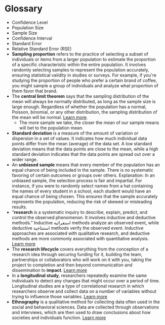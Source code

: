 # Glossary
* Confidence Level
* Population Size
* Sample Size
* Confidence Interval
* Standard Error
* Relative Standard Error (RSE)
* **Sampling proportion** refers to the practice of selecting a subset of individuals or items from a larger population to estimate the proportion of a specific characteristic within the entire population. It involves randomly selecting samples to represent the population accurately, ensuring statistical validity in studies or surveys. For example, if you're studying the proportion of people who prefer a certain brand of coffee, you might sample a group of individuals and analyze what proportion of them favor that brand.
* The **central limit theorem** says that the sampling distribution of the mean will always be normally distributed, as long as the sample size is large enough. Regardless of whether the population has a normal, Poisson, binomial, or any other distribution, the sampling distribution of the mean will be normal. [Learn more](https://www.scribbr.com/statistics/central-limit-theorem/).
  -  The more sample we take, the closer the mean of our sample means will bet to the population mean.
* **Standard deviation** is a measure of the amount of variation or dispersion in a set of values. It indicates how much individual data points differ from the mean (average) of the data set. A low standard deviation means that the data points are close to the mean, while a high standard deviation indicates that the data points are spread out over a wider range.
* An **unbiased sample** means that every member of the population has an equal chance of being included in the sample. There is no systematic favoring of certain outcomes or groups over others. Explanation: In an unbiased sample, the selection process is fair and impartial. For instance, if you were to randomly select names from a hat containing the names of every student in a school, each student would have an equal chance of being chosen. This ensures that the sample accurately represents the population, reducing the risk of skewed or misleading results.
* “**research** is a systematic inquiry to describe, explain, predict, and control the observed phenomenon. It involves inductive and deductive methods.” Inductive استقرائية methods analyze an observed event, while deductive استنتاجية methods verify the observed event. Inductive approaches are associated with qualitative research, and deductive methods are more commonly associated with quantitative analysis. [Learn more](https://www.questionpro.com/blog/what-is-research/)
* The **research lifecycle** covers everything from the conception of a research idea through securing funding for it, building the team, partnerships or collaborators who will work on it with you, taking the project to completion and then beyond communication and dissemination to **impact**. [Learn more](https://www.southampton.ac.uk/waar/research-lifecycle/index.page)
* In a **longitudinal study**, researchers repeatedly examine the same individuals to detect any changes that might occur over a period of time. Longitudinal studies are a type of correlational research in which researchers observe and collect data on a number of variables without trying to influence those variables. [Learn more](https://www.scribbr.com/methodology/longitudinal-study)
* **Ethnography** is a qualitative method for collecting data often used in the social and behavioral sciences. Data are collected through observations and interviews, which are then used to draw conclusions about how societies and individuals function. [Learn more](https://research.virginia.edu/irb-sbs/ethnographic-research)
  
